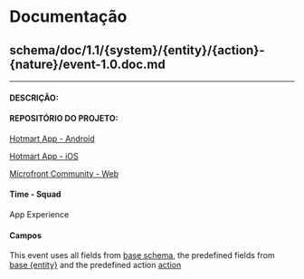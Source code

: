 # Documentação
## schema/doc/1.1/{system}/{entity}/{action}-{nature}/event-1.0.doc.md
---
#### **DESCRIÇÃO**:
<Insert description>

#### **REPOSITÓRIO DO PROJETO:**

[Hotmart App - Android](https://github.com/Hotmart-Org/sparkle-android)

[Hotmart App - iOS](https://github.com/Hotmart-Org/sparkle-ios)

[Microfront Community - Web](https://github.com/Hotmart-Org/app-membership-moderation-support)

#### **Time - Squad**
App Experience

#### Campos
This event uses all fields from [base schema](https://github.com/Hotmart-Org/datahub-schema/blob/master/schema/doc/1.1/{system}/base-hotmart-club.doc.md#base-schema), the predefined fields from [base {entity}](https://github.com/Hotmart-Org/datahub-schema/blob/master/schema/doc/1.1/{system}/{entity}/base-{entity}.doc.md) and the predefined action [action](https://github.com/Hotmart-Org/datahub-schema/blob/master/schema/doc/1.1/{system}/base-hotmart-club.doc.md#predefined-action-{action}})